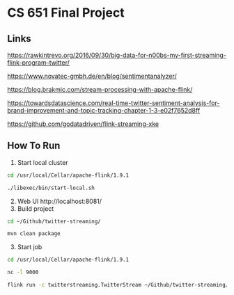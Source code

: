 # CS 651 Final Project
## Links

https://rawkintrevo.org/2016/09/30/big-data-for-n00bs-my-first-streaming-flink-program-twitter/

https://www.novatec-gmbh.de/en/blog/sentimentanalyzer/

https://blog.brakmic.com/stream-processing-with-apache-flink/

https://towardsdatascience.com/real-time-twitter-sentiment-analysis-for-brand-improvement-and-topic-tracking-chapter-1-3-e02f7652d8ff

https://github.com/godatadriven/flink-streaming-xke

## How To Run

1. Start local cluster

```bash
cd /usr/local/Cellar/apache-flink/1.9.1

./libexec/bin/start-local.sh
```

2. Web UI http://localhost:8081/
3. Build project

```bash
cd ~/Github/twitter-streaming/

mvn clean package
```

3. Start job

```bash
cd /usr/local/Cellar/apache-flink/1.9.1

nc -l 9000

flink run -c twitterstreaming.TwitterStream ~/Github/twitter-streaming/target/twitter-streaming-1.0.jar --port 9000
```

